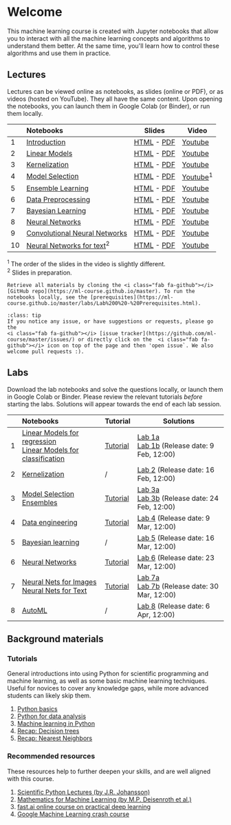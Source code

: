 # Welcome
This machine learning course is created with Jupyter notebooks that allow you to interact with all the machine learning concepts
and algorithms to understand them better. At the same time, you'll learn how to control these algorithms and use them in practice.

## Lectures
Lectures can be viewed online as notebooks, as slides (online or PDF), or as videos (hosted on YouTube). They all have the same content.
Upon opening the notebooks, you can <i class="fas fa-rocket"></i> launch them in Google Colab (or Binder), or run them locally.

|   | Notebooks          |     Slides     |    Video   |
|:--|:-------------------|----------------|------------|
| 1 | [Introduction](https://ml-course.github.io/master/notebooks/01%20-%20Introduction.html)               | [HTML](https://ml-course.github.io/master/01%20-%20Introduction.slides.html)         - [PDF](https://ml-course.github.io/master/01%20-%20Introduction.pdf)         | [Youtube](https://www.youtube.com/watch?v=bgi-q_vrBmQ&list=PLl4kuMJ32K2r2CUKkZSVVxDnjB4NM335-) |
| 2 | [Linear Models](https://ml-course.github.io/master/notebooks/02%20-%20Linear%20Models.html)           | [HTML](https://ml-course.github.io/master/02%20-%20Linear%20Models.slides.html)      - [PDF](https://ml-course.github.io/master/02%20-%20Linear%20Models.pdf)      | [Youtube](https://www.youtube.com/watch?v=xH2N5wODyMw&list=PLl4kuMJ32K2r2CUKkZSVVxDnjB4NM335-) |
| 3 | [Kernelization](https://ml-course.github.io/master/notebooks/03%20-%20Kernelization.html)             | [HTML](https://ml-course.github.io/master/03%20-%20Kernelization.slides.html)        - [PDF](https://ml-course.github.io/master/03%20-%20Kernelization.pdf)        | [Youtube](https://www.youtube.com/watch?v=LuPh8LYpVL4&list=PLl4kuMJ32K2r2CUKkZSVVxDnjB4NM335-) |
| 4 | [Model Selection](https://ml-course.github.io/master/notebooks/04%20-%20Model%20Selection.html)       | [HTML](https://ml-course.github.io/master/04%20-%20Model%20Selection.slides.html)    - [PDF](https://ml-course.github.io/master/04%20-%20Model%20Selection.pdf)    | [Youtube](https://www.youtube.com/watch?v=MzM87e-gC4s&list=PLl4kuMJ32K2r2CUKkZSVVxDnjB4NM335-)<sup>1</sup> |
| 5 | [Ensemble Learning](https://ml-course.github.io/master/notebooks/05%20-%20Ensemble%20Learning.html)   | [HTML](https://ml-course.github.io/master/05%20-%20Ensemble%20Learning.slides.html)  - [PDF](https://ml-course.github.io/master/05%20-%20Ensemble%20Learning.pdf)  | [Youtube](https://www.youtube.com/watch?v=cXwdHWJcqYs&list=PLl4kuMJ32K2r2CUKkZSVVxDnjB4NM335-) |
| 6 | [Data Preprocessing](https://ml-course.github.io/master/notebooks/06%20-%20Data%20Preprocessing.html) | [HTML](https://ml-course.github.io/master/06%20-%20Data%20Preprocessing.slides.html) - [PDF](https://ml-course.github.io/master/06%20-%20Data%20Preprocessing.pdf) | [Youtube](https://www.youtube.com/watch?v=4jbJOCNR4P4&list=PLl4kuMJ32K2r2CUKkZSVVxDnjB4NM335-) |
| 7 | [Bayesian Learning](https://ml-course.github.io/master/notebooks/07%20-%20Bayesian%20Learning.html)   | [HTML](https://ml-course.github.io/master/07%20-%20Bayesian%20Learning.slides.html)  - [PDF](https://ml-course.github.io/master/07%20-%20Bayesian%20Learning.pdf)  | [Youtube](https://www.youtube.com/watch?v=uhHNU8meMSA&list=PLl4kuMJ32K2r2CUKkZSVVxDnjB4NM335-) |
| 8 | [Neural Networks](https://ml-course.github.io/master/notebooks/08%20-%20Neural%20Networks.html)  | [HTML](https://ml-course.github.io/master/08%20-%20Neural%20Networks.slides.html)  - [PDF](https://ml-course.github.io/master/08%20-%20Neural%20Networks.pdf)  | [Youtube](https://www.youtube.com/watch?v=CgAMLWZE-yU&list=PLl4kuMJ32K2r2CUKkZSVVxDnjB4NM335-) |
| 9 | [Convolutional Neural Networks](https://ml-course.github.io/master/notebooks/09%20-%20Convolutional%20Neural%20Networks.html)   | [HTML](https://ml-course.github.io/master/09%20-%20Convolutional%20Neural%20Networks.slides.html)  - [PDF](https://ml-course.github.io/master/09%20-%20Convolutional%20Neural%20Networks.pdf)  | [Youtube](https://www.youtube.com/watch?v=D-7JgAUlxb4&list=PLl4kuMJ32K2r2CUKkZSVVxDnjB4NM335-) |
| 10 | [Neural Networks for text](https://ml-course.github.io/master/notebooks/010%20-%20Neural%20Networks%20for%20text.html)<sup>2</sup>   | [HTML](https://ml-course.github.io/master/08%20-%20Neural%20Networks%20for%20text.slides.html)  - [PDF](https://ml-course.github.io/master/08%20-%20Neural%20Networks%20for%20text.pdf)  | [Youtube](https://www.youtube.com/watch?v=THbqTlVNIPg&list=PLl4kuMJ32K2r2CUKkZSVVxDnjB4NM335-) |

<sup>1</sup> The order of the slides in the video is slightly different.  
<sup>2</sup> Slides in preparation.

```{admonition} Get your hands dirty
Retrieve all materials by cloning the <i class="fab fa-github"></i> [GitHub repo](https://ml-course.github.io/master). To run the notebooks locally, see the [prerequisites](https://ml-course.github.io/master/labs/Lab%200%20-%20Prerequisites.html).
```

```{admonition} Have some feedback?
:class: tip
If you notice any issue, or have suggestions or requests, please go the
<i class="fab fa-github"></i> [issue tracker](https://github.com/ml-course/master/issues/) or directly click on the  <i class="fab fa-github"></i> icon on top of the page and then 'open issue`. We also welcome pull requests :).
```

## Labs
Download the lab notebooks and solve the questions locally, or launch them in Google Colab or Binder. Please review the relevant tutorials *before* starting the labs. Solutions will appear towards the end of each lab session.

|   | Notebooks          |     Tutorial     |    Solutions   |
|:--|:-------------------|------------------|----------------|
| 1 | [Linear Models for regression](https://ml-course.github.io/master/labs/Lab%201a%20-%20Linear%20Models%20for%20Regression) <br> [Linear Models for classification](https://ml-course.github.io/master/labs/Lab%201b%20-%20Linear%20Models%20for%20Classification) | [Tutorial](https://ml-course.github.io/master/labs/Lab%201%20-%20Tutorial) | [Lab 1a](https://ml-course.github.io/master/labs/Lab%201a%20-%20Linear%20Models%20for%20Regression%20Solution) <br> [Lab 1b](https://ml-course.github.io/master/labs/Lab%201b%20-%20Linear%20Models%20for%20Classification%20Solution) (Release date: 9 Feb, 12:00)<br>
| 2 | [Kernelization](https://ml-course.github.io/master/labs/Lab%202%20-%20Kernelization) | / | [Lab 2](https://ml-course.github.io/master/labs/Lab%202%20-%20Kernelization%20Solution) (Release date: 16 Feb, 12:00)
| 3 | [Model Selection](https://ml-course.github.io/master/labs/Lab%203a%20-%20Model%20Selection) <br> [Ensembles](https://ml-course.github.io/master/labs/Lab%203b%20-%20Ensembles) | [Tutorial](https://ml-course.github.io/master/labs/Lab%203%20-%20Tutorial) | [Lab 3a](https://ml-course.github.io/master/labs/Lab%203a%20-%20Model%20Selection%20Solution) <br> [Lab 3b](https://ml-course.github.io/master/labs/Lab%203b%20-%20Ensembles%20Solution) (Release date: 24 Feb, 12:00)
| 4 | [Data engineering](https://ml-course.github.io/master/labs/Lab%204%20-%20Pipelines) |  [Tutorial](https://ml-course.github.io/master/labs/Lab%204%20-%20Tutorial) | [Lab 4](https://ml-course.github.io/master/labs/Lab%204%20-%20Pipelines%20Solution) (Release date: 9 Mar, 12:00)
| 5 | [Bayesian learning](https://ml-course.github.io/master/labs/Lab%205%20-%20Bayesian%20learning) | / | [Lab 5](https://ml-course.github.io/master/labs/Lab%205%20-%20Bayesian%20learning%20Solution) (Release date: 16 Mar, 12:00)
| 6 | [Neural Networks](https://ml-course.github.io/master/labs/Lab%206%20-%20Neural%20Networks) |  [Tutorial](https://ml-course.github.io/master/labs/Lab%206%20-%20Tutorial) | [Lab 6](https://ml-course.github.io/master/labs/Lab%206%20-%20Neural%20Networks%20Solution) (Release date: 23 Mar, 12:00)
| 7 | [Neural Nets for Images](https://ml-course.github.io/master/labs/Lab%207a%20-%20Convolutional%20Neural%20Networks) <br> [Neural Nets for Text](https://ml-course.github.io/master/labs/Lab%207b%20-%20Neural%20Networks%20for%20text) |  [Tutorial](https://ml-course.github.io/master/labs/Lab%207%20-%20Tutorial) | [Lab 7a](https://ml-course.github.io/master/labs/Lab%207a%20-%20Convolutional%20Neural%20Networks%20Solution) <br> [Lab 7b](https://ml-course.github.io/master/labs/Lab%207b%20-%20Neural%20Networks%20for%20text%20Solution) (Release date: 30 Mar, 12:00)
| 8 | [AutoML](https://ml-course.github.io/master/labs/Lab%208%20-%20AutoML) | / | [Lab 8](https://ml-course.github.io/master/labs/Lab%208%20-%20AutoML%20Solution) (Release date: 6 Apr, 12:00)


## Background materials
### Tutorials
General introductions into using Python for scientific programming and machine learning, as well as some basic machine learning techniques. Useful for novices to cover any knowledge gaps, while more advanced students can likely skip them.

1. [Python basics](https://ml-course.github.io/master/notebooks/Tutorial%201%20-%20Python)
2. [Python for data analysis](https://ml-course.github.io/master/notebooks/Tutorial%202%20-%20Python%20for%20Data%20Analysis)
3. [Machine learning in Python](https://ml-course.github.io/master/notebooks/Tutorial%203%20-%20Machine%20Learning%20in%20Python)
4. [Recap: Decision trees](https://ml-course.github.io/master/notebooks/Tutorial%204%20-%20Decision%20Trees)
5. [Recap: Nearest Neighbors](https://ml-course.github.io/master/notebooks/Tutorial%205%20-%20Nearest%20Neighbors)

### Recommended resources
These resources help to further deepen your skills, and are well aligned with this course.

1. [Scientific Python Lectures (by J.R. Johansson)](https://github.com/jrjohansson/scientific-python-lectures)
2. [Mathematics for Machine Learning (by M.P. Deisenroth et al.)](https://mml-book.github.io/book/mml-book.pdf)
3. [fast.ai online course on practical deep learning](https://course.fast.ai/)
4. [Google Machine Learning crash course](https://developers.google.com/machine-learning/crash-course/ml-intro)



